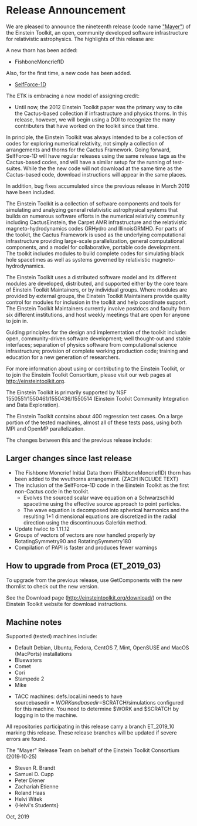 # Release Announcement

We are pleased to announce the nineteenth release (code name ["Mayer"](https://en.wikipedia.org/wiki/Maria_Goeppert_Mayer)) of the Einstein Toolkit, an open, community developed software infrastructure for relativistic astrophysics. The highlights of this release are:

A new thorn has been added:

* FishboneMoncriefID

Also, for the first time, a new code has been added.

* [SelfForce-1D](https://bitbucket.org/peterdiener/selfforce-1d.git)

The ETK is embracing a new model of assigning credit:

 * Until now, the 2012 Einstein Toolkit paper was the primary way to cite the Cactus-based collection if infrastructure and physics thorns. In this release, however, we will begin using a DOI to recognize the many contributers that have worked on the toolkit since that time.

In principle, the Einstein Toolkit was always intended to be a collection of codes for exploring numerical relativity, not simply a collection of arrangements and thorns for the Cactus Framework. Going forward, SelfForce-1D will have regular releases using the same release tags as the Cactus-based codes, and will have a similar setup for the running of test-suites. While the the new code will not download at the same time as the Cactus-based code, download instructions will appear in the same places.

In addition, bug fixes accumulated since the previous release in March 2019 have been included.

The Einstein Toolkit is a collection of software components and tools for simulating and analyzing general relativistic astrophysical systems that builds on numerous software efforts in the numerical relativity community including CactusEinstein, the Carpet AMR infrastructure and the relativistic magneto-hydrodynamics codes GRHydro and IllinoisGRMHD. For parts of the toolkit, the Cactus Framework is used as the underlying computational infrastructure providing large-scale parallelization, general computational components, and a model for collaborative, portable code development. The toolkit includes modules to build complete codes for simulating black hole spacetimes as well as systems governed by relativistic magneto-hydrodynamics.

The Einstein Toolkit uses a distributed software model and its different modules are developed, distributed, and supported either by the core team of Einstein Toolkit Maintainers, or by individual groups. Where modules are provided by external groups, the Einstein Toolkit Maintainers provide quality control for modules for inclusion in the toolkit and help coordinate support. The Einstein Toolkit Maintainers currently involve postdocs and faculty from six different institutions, and host weekly meetings that are open for anyone to join in.

Guiding principles for the design and implementation of the toolkit include: open, community-driven software development; well thought-out and stable interfaces; separation of physics software from computational science infrastructure; provision of complete working production code; training and education for a new generation of researchers.

For more information about using or contributing to the Einstein Toolkit, or to join the Einstein Toolkit Consortium, please visit our web pages at http://einsteintoolkit.org.

The Einstein Toolkit is primarily supported by NSF 1550551/1550461/1550436/1550514 (Einstein Toolkit Community Integration and Data Exploration).

The Einstein Toolkit contains about 400 regression test cases.  On a large portion of the tested machines, almost all of these tests pass, using both MPI and OpenMP parallelization.

The changes between this and the previous release include:

## Larger changes since last release

* The Fishbone Moncrief Initial Data thorn (FishboneMoncriefID) thorn
  has been added to the wvuthorns arrangement.
  {ZACH INCLUDE TEXT}
* The inclusion of the SelfForce-1D code in the Einstein Toolkit as the
  first non-Cactus code in the toolkit.
    - Evolves the sourced scalar wave equation on a Schwarzschild spacetime
      using the effective source approach to point particles.
    - The wave equation is decomposed into spherical harmonics and the
      resulting 1+1 dimensional equations are discretized in the radial
      direction using the discontinuous Galerkin method.
* Update hwloc to 1.11.12
* Groups of vectors of vectors are now handled properly by RotatingSymmetry90 and RotatingSymmetry180
* Compilation of PAPI is faster and produces fewer warnings


## How to upgrade from Proca (ET_2019_03) 

To upgrade from the previous release, use GetComponents with the new thornlist to check out the new version.

See the Download page (http://einsteintoolkit.org/download/) on the Einstein Toolkit website for download instructions.

## Machine notes

Supported (tested) machines include:

- Default Debian, Ubuntu, Fedora, CentOS 7, Mint, OpenSUSE and MacOS (MacPorts) installations
- Bluewaters
- Comet
- Cori
- Stampede 2
- Mike

* TACC machines: defs.local.ini needs to have sourcebasedir = $WORK
  and basedir = $SCRATCH/simulations configured for this machine.  You
  need to determine $WORK and $SCRATCH by logging in to the machine.

All repositories participating in this release carry a branch ET_2019_10 marking this release.  These release branches will be updated if severe errors are found.

The "Mayer" Release Team on behalf of the Einstein Toolkit Consortium (2019‐10‐25)

* Steven R. Brandt
* Samuel D. Cupp
* Peter Diener
* Zachariah Etienne
* Roland Haas
* Helvi Witek
* {Helvi's Students}

Oct, 2019
